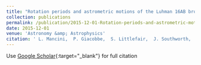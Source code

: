```yaml
---
title: "Rotation periods and astrometric motions of the Luhman 16AB brown dwarfs by high-resolution lucky-imaging monitoring"
collection: publications
permalink: /publication/2015-12-01-Rotation-periods-and-astrometric-motions-of-the-Luhman-16AB-brown-dwarfs-by-high-resolution-lucky-imaging-monitoring
date: 2015-12-01
venue: 'Astronomy &amp; Astrophysics'
citation: ' L. Mancini,  P. Giacobbe,  S. Littlefair,  J. Southworth,  V. Bozza,  M. Damasso,  M. Dominik,  M. Hundertmark,  U. Jørgensen,  D. Juncher,  A. Popovas,  M. Rabus,  S. Rahvar,  R. Schmidt,  J. Skottfelt,  C. Snodgrass,  A. Sozzetti,  K. Alsubai,  D. Bramich,  S. Calchi Novati,  S. Ciceri,  G. D&apos;Ago,  R. Figuera Jaimes,  P. Galianni,  S. Gu,  K. Harpsøe,  T. Haugbølle,  Th. Henning,  T. Hinse,  N. Kains,  H. Korhonen,  G. Scarpetta,  D. Starkey,  J. Surdej,  X. Wang,  O. Wertz, &quot;Rotation periods and astrometric motions of the Luhman 16AB brown dwarfs by high-resolution lucky-imaging monitoring.&quot; Astronomy &amp;amp; Astrophysics, 2015.'
---
```

Use [Google Scholar](https://scholar.google.com/scholar?q=Rotation+periods+and+astrometric+motions+of+the+Luhman+16AB+brown+dwarfs+by+high+resolution+lucky+imaging+monitoring){:target="_blank"} for full citation